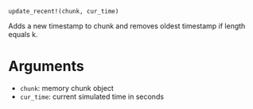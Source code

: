 ```
update_recent!(chunk, cur_time)
```

Adds a new timestamp to chunk and removes oldest timestamp if length equals k.

# Arguments

  * `chunk`: memory chunk object
  * `cur_time`: current simulated time in seconds
